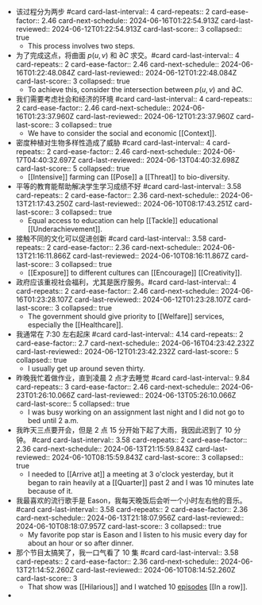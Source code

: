- 该过程分为两步 #card
  card-last-interval:: 4
  card-repeats:: 2
  card-ease-factor:: 2.46
  card-next-schedule:: 2024-06-16T01:22:54.913Z
  card-last-reviewed:: 2024-06-12T01:22:54.913Z
  card-last-score:: 3
  collapsed:: true
	- This process involves two steps.
- 为了完成这点，将曲面 $p(u,v)$ 和 $\partial C$ 求交。#card
  card-last-interval:: 4
  card-repeats:: 2
  card-ease-factor:: 2.46
  card-next-schedule:: 2024-06-16T01:22:48.084Z
  card-last-reviewed:: 2024-06-12T01:22:48.084Z
  card-last-score:: 3
  collapsed:: true
	- To achieve this, consider the intersection between $p(u,v)$ and $\partial C$.
- 我们需要考虑社会和经济的环境 #card
  card-last-interval:: 4
  card-repeats:: 2
  card-ease-factor:: 2.46
  card-next-schedule:: 2024-06-16T01:23:37.960Z
  card-last-reviewed:: 2024-06-12T01:23:37.960Z
  card-last-score:: 3
  collapsed:: true
	- We have to consider the social and economic [[Context]].
- 密度种植对生物多样性造成了威胁 #card
  card-last-interval:: 4
  card-repeats:: 2
  card-ease-factor:: 2.46
  card-next-schedule:: 2024-06-17T04:40:32.697Z
  card-last-reviewed:: 2024-06-13T04:40:32.698Z
  card-last-score:: 5
  collapsed:: true
	- [[Intensive]] farming can [[Pose]] a [[Threat]] to bio-diversity.
- 平等的教育能帮助解决学生学习成绩不好 #card
  card-last-interval:: 3.58
  card-repeats:: 2
  card-ease-factor:: 2.36
  card-next-schedule:: 2024-06-13T21:17:43.250Z
  card-last-reviewed:: 2024-06-10T08:17:43.251Z
  card-last-score:: 3
  collapsed:: true
	- Equal access to education can help [[Tackle]] educational [[Underachievement]].
- 接触不同的文化可以促进创新 #card
  card-last-interval:: 3.58
  card-repeats:: 2
  card-ease-factor:: 2.36
  card-next-schedule:: 2024-06-13T21:16:11.866Z
  card-last-reviewed:: 2024-06-10T08:16:11.867Z
  card-last-score:: 3
  collapsed:: true
	- [[Exposure]] to different cultures can [[Encourage]] [[Creativity]].
- 政府应该重视社会福利，尤其是医疗服务。#card
  card-last-interval:: 4
  card-repeats:: 2
  card-ease-factor:: 2.46
  card-next-schedule:: 2024-06-16T01:23:28.107Z
  card-last-reviewed:: 2024-06-12T01:23:28.107Z
  card-last-score:: 3
  collapsed:: true
	- The government should give priority to [[Welfare]] services, especially the [[Healthcare]].
- 我通常在 7:30 左右起床 #card
  card-last-interval:: 4.14
  card-repeats:: 2
  card-ease-factor:: 2.7
  card-next-schedule:: 2024-06-16T04:23:42.232Z
  card-last-reviewed:: 2024-06-12T01:23:42.232Z
  card-last-score:: 5
  collapsed:: true
	- I usually get up around seven thirty.
- 昨晚我忙着做作业，直到凌晨 2 点才去睡觉 #card
  card-last-interval:: 9.84
  card-repeats:: 3
  card-ease-factor:: 2.46
  card-next-schedule:: 2024-06-23T01:26:10.066Z
  card-last-reviewed:: 2024-06-13T05:26:10.066Z
  card-last-score:: 5
  collapsed:: true
	- I was busy working on an assignment last night and I did not go to bed until 2 a.m.
- 我昨天三点要开会，但是 2 点 15 分开始下起了大雨，我因此迟到了 10 分钟。 #card
  card-last-interval:: 3.58
  card-repeats:: 2
  card-ease-factor:: 2.36
  card-next-schedule:: 2024-06-13T21:15:59.843Z
  card-last-reviewed:: 2024-06-10T08:15:59.843Z
  card-last-score:: 3
  collapsed:: true
	- I needed to [[Arrive at]] a meeting at 3 o'clock yesterday, but it began to rain heavily at a [[Quarter]] past 2 and I was 10 minutes late because of it.
- 我最喜欢的流行歌手是 Eason，我每天晚饭后会听一个小时左右他的音乐。 #card
  card-last-interval:: 3.58
  card-repeats:: 2
  card-ease-factor:: 2.36
  card-next-schedule:: 2024-06-13T21:18:07.956Z
  card-last-reviewed:: 2024-06-10T08:18:07.957Z
  card-last-score:: 3
  collapsed:: true
	- My favorite pop star is Eason and I listen to his music every day for about an hour or so after dinner.
- 那个节目太搞笑了，我一口气看了 10 集 #card
  card-last-interval:: 3.58
  card-repeats:: 2
  card-ease-factor:: 2.36
  card-next-schedule:: 2024-06-13T21:14:52.260Z
  card-last-reviewed:: 2024-06-10T08:14:52.260Z
  card-last-score:: 3
	- That show was [[Hilarious]] and I watched 10 [episodes]([[Episode]]) [[In a row]].
-